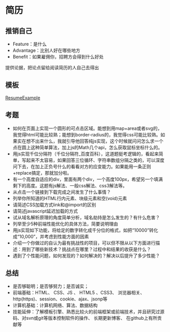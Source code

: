 # 简历

## 推销自己

* Feature：是什么
* Advantage：比别人好在哪些地方
* Benefit：如果雇佣你，招聘方会得到什么好处

提供论据，把论点留给阅读简历的人自己去得出

## 模板

[ResumeExample](https://github.com/geekcompany/ResumeSample)

## 考题

+ 如何在页面上实现一个圆形的可点击区域。能想到用map+area或者svg的，我觉得html可能比较熟；能想到border-radius的，我觉得css可能比较熟。如果实在想不出来什么，我就引导他回答纯js实现，这个时候就问问怎么求一个点在圆上这种简单算法，加上js的Math几个api，怎么获取鼠标坐标什么的。
+ 用js实现千位分隔符（千位分隔符_百度百科），这道题挺考逻辑的，看起来简单，写起来不太容易，如果回答三位循环、字符串数组分隔之类的，可以深度问下去，在加上正负号什么的看看对方的应变能力。如果能用一条正则+replace搞定，那就加分啦。
+ 有一个高度自适应的div，里面有两个div，一个高度100px，希望另一个填满剩下的高度。这题有js解法、一般css解法、css3解法等。
+ 从点击一个链接到下载完成之间发生了什么事情？
+ 列举你所知道的HTML行内元素、块级元素和空(void)元素
+ 请简述CSS加载方式link和@import的区别
+ 请简述javascript延迟加载的方式
+ 试从域名解析原理的角度简单分析，域名劫持是怎么发生的？有什么危害？
+ 列举至少5种前端性能优化的具体方法，简要说明理由
+ 用js实现如下功能，将给定的数字转化成千分位的格式，如把“10000”转化成“10,000”，并考虑到性能方面的因素
+ 介绍一个你做过的自认为最有挑战性的项目，可以但不限从以下方面进行描述：用到了哪些新技术？挑战点在哪里？过程中和结果的收获是什么？
+ 遇到了个性能问题，如何发现的？如何解决的？解决以后提升了多少性能？



## 总结

+ 是否够聪明；是否够努力；是否诚实；
+ 前端基础：HTML、 CSS、JS 、 HTML5 、CSS3、 浏览器相关、http(https)、session、cookie、ajax、jsonp等
+ 计算机基础：计算机网络、算法、数据结构
+ 技能延伸：了解模板引擎、熟悉比较火的前端框架或前端技术，并且研究过源码、对svn或git等版本控制软件的操作、 长期更新博客、 在github上有所贡献等
